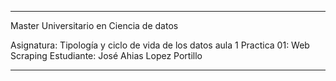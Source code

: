 *************************************************************************************
Master Universitario en Ciencia de datos

Asignatura: Tipología y ciclo de vida de los datos aula 1
Practica 01: Web Scraping
Estudiante: José Ahias Lopez Portillo
*************************************************************************************





